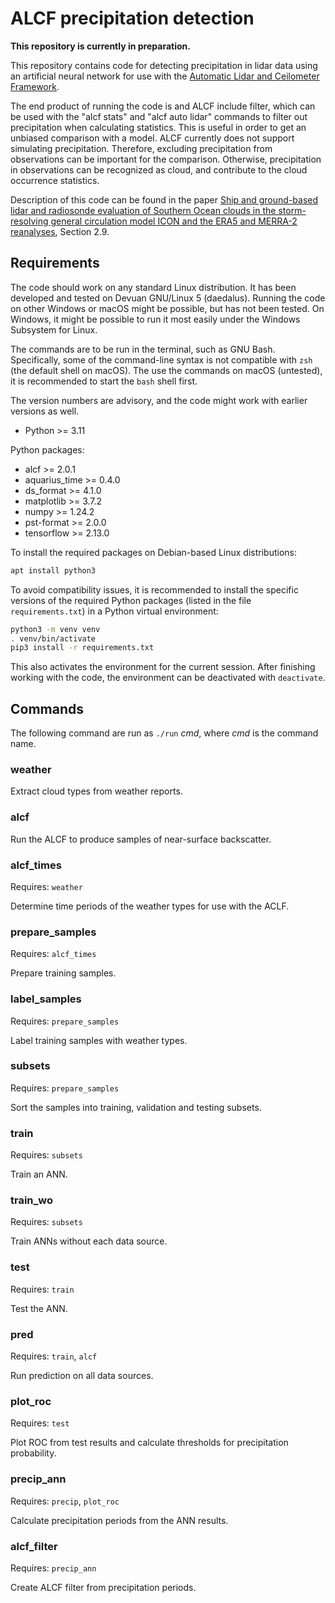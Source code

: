 # ALCF precipitation detection

**This repository is currently in preparation.**

This repository contains code for detecting precipitation in lidar data using
an artificial neural network for use with the [Automatic Lidar and Ceilometer
Framework](https://alcf.peterkuma.net).

The end product of running the code is and ALCF include filter, which can be
used with the "alcf stats" and "alcf auto lidar" commands to filter out
precipitation when calculating statistics. This is useful in order to get an
unbiased comparison with a model. ALCF currently does not support simulating
precipitation. Therefore, excluding precipitation from observations can be
important for the comparison. Otherwise, precipitation in observations can be
recognized as cloud, and contribute to the cloud occurrence statistics.

Description of this code can be found in the paper [Ship and ground-based lidar
and radiosonde evaluation of Southern Ocean clouds in the storm-resolving
general circulation model ICON and the ERA5 and MERRA-2
reanalyses](https://doi.org/10.5281/zenodo.14071808), Section 2.9.

## Requirements

The code should work on any standard Linux distribution. It has been developed
and tested on Devuan GNU/Linux 5 (daedalus). Running the code on other Windows
or macOS might be possible, but has not been tested. On Windows, it might be
possible to run it most easily under the Windows Subsystem for Linux.

The commands are to be run in the terminal, such as GNU Bash. Specifically,
some of the command-line syntax is not compatible with `zsh` (the default shell
on macOS). The use the commands on macOS (untested), it is recommended to start
the `bash` shell first.

The version numbers are advisory, and the code might work with earlier versions
as well.

- Python >= 3.11

Python packages:

- alcf >= 2.0.1
- aquarius_time >= 0.4.0
- ds_format >= 4.1.0
- matplotlib >= 3.7.2
- numpy >= 1.24.2
- pst-format >= 2.0.0
- tensorflow >= 2.13.0

To install the required packages on Debian-based Linux distributions:

```sh
apt install python3
```

To avoid compatibility issues, it is recommended to install the specific
versions of the required Python packages (listed in the file
`requirements.txt`) in a Python virtual environment:

```sh
python3 -m venv venv
. venv/bin/activate
pip3 install -r requirements.txt
```

This also activates the environment for the current session. After finishing
working with the code, the environment can be deactivated with `deactivate`.

## Commands

The following command are run as `./run` *cmd*, where *cmd* is the command
name.

### weather

Extract cloud types from weather reports.

### alcf

Run the ALCF to produce samples of near-surface backscatter.

### alcf_times

Requires: `weather`

Determine time periods of the weather types for use with the ACLF.

### prepare_samples

Requires: `alcf_times`

Prepare training samples.

### label_samples

Requires: `prepare_samples`

Label training samples with weather types.

### subsets

Requires: `prepare_samples`

Sort the samples into training, validation and testing subsets.

### train

Requires: `subsets`

Train an ANN.

### train_wo

Requires: `subsets`

Train ANNs without each data source.

### test

Requires: `train`

Test the ANN.

### pred

Requires: `train`, `alcf`

Run prediction on all data sources.

### plot_roc

Requires: `test`

Plot ROC from test results and calculate thresholds for precipitation
probability.

### precip_ann

Requires: `precip`, `plot_roc`

Calculate precipitation periods from the ANN results.

### alcf_filter

Requires: `precip_ann`

Create ALCF filter from precipitation periods.
